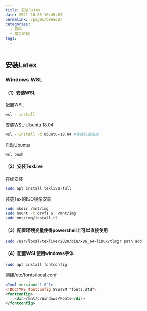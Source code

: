 ```yaml
---
title: 安装latex
date: 2021-10-05 10:45:13
permalink: /pages/b9e5d0/
categories:
  - 百科
  - 常见问题
tags:
  - 
---
```

## 安装Latex
### Windows WSL
#### （1）安装WSL
配置WSL
```bash
wsl --install
```

安装WSL-Ubuntu 18.04
```bash
wsl --install -d Ubuntu-18.04 #等待安装完成
```

启动Ubuntu
```bash
wsl bash
```

#### （2）安装TexLive
在线安装
```bash
sudo apt install texlive-full
```

装载Tex的ISO镜像安装
```bash
sudo mkdir /mnt/img
sudo mount -t drvfs G: /mnt/img
sudo mnt/img/install-tl
```

#### （3）配置环境变量使得powershell上可以直接使用
```bash
sudo /usr/local/texlive/2020/bin/x86_64-linux/tlmgr path add
```

#### （4）配置WSL使用windows字体
```bash
sudo apt install fontconfig
```

创建/etc/fonts/local.conf
```xml
<?xml version="1.0"?>
<!DOCTYPE fontconfig SYSTEM "fonts.dtd">
<fontconfig>
    <dir>/mnt/c/Windows/Fonts</dir>
</fontconfig>
```
